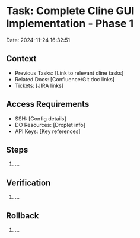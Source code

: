 # Task: Complete Cline GUI Implementation - Phase 1
Date: 2024-11-24 16:32:51

## Context
- Previous Tasks: [Link to relevant cline tasks]
- Related Docs: [Confluence/Git doc links]
- Tickets: [JIRA links]

## Access Requirements
- SSH: [Config details]
- DO Resources: [Droplet info]
- API Keys: [Key references]

## Steps
1. ...

## Verification
1. ...

## Rollback
1. ...
